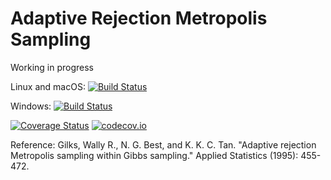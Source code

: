 # Adaptive Rejection Metropolis Sampling

Working in progress

Linux and macOS: [![Build Status](https://travis-ci.org/JuliaLang/ARMSampling.jl.svg?branch=master)](https://travis-ci.org/JuliaLang/ARMSampling.jl)

Windows: [![Build Status](https://ci.appveyor.com/api/projects/status/github/JuliaLang/ARMSampling.jl?branch=master&svg=true)](https://ci.appveyor.com/project/tkelman/ARMSampling-jl/branch/master)

[![Coverage Status](https://coveralls.io/repos/JuliaLang/ARMSampling.jl/badge.svg?branch=master)](https://coveralls.io/r/JuliaLang/ARMSampling.jl?branch=master)
[![codecov.io](http://codecov.io/github/JuliaLang/ARMSampling.jl/coverage.svg?branch=master)](http://codecov.io/github/JuliaLang/ARMSampling.jl?branch=master)

Reference: 
Gilks, Wally R., N. G. Best, and K. K. C. Tan. "Adaptive rejection Metropolis sampling within Gibbs sampling." Applied Statistics (1995): 455-472.
